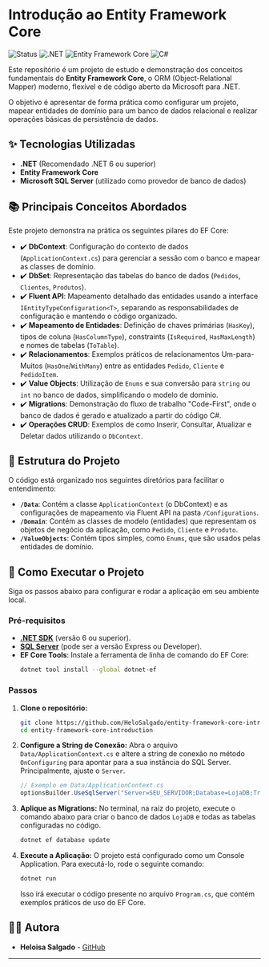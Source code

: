 # Introdução ao Entity Framework Core

![Status](https://img.shields.io/badge/Status-Em%20Desenvolvimento-brightgreen?style=for-the-badge)
![.NET](https://img.shields.io/badge/.NET-512BD4?style=for-the-badge&logo=dotnet&logoColor=white)
![Entity Framework Core](https://img.shields.io/badge/Entity%20Framework%20Core-512BD4?style=for-the-badge&logo=.net&logoColor=white)
![C#](https://img.shields.io/badge/C%23-239120?style=for-the-badge&logo=c-sharp&logoColor=white)

Este repositório é um projeto de estudo e demonstração dos conceitos fundamentais do **Entity Framework Core**, o ORM (Object-Relational Mapper) moderno, flexível e de código aberto da Microsoft para .NET.

O objetivo é apresentar de forma prática como configurar um projeto, mapear entidades de domínio para um banco de dados relacional e realizar operações básicas de persistência de dados.

## ✨ Tecnologias Utilizadas

  * **.NET** (Recomendado .NET 6 ou superior)
  * **Entity Framework Core**
  * **Microsoft SQL Server** (utilizado como provedor de banco de dados)

## 📚 Principais Conceitos Abordados

Este projeto demonstra na prática os seguintes pilares do EF Core:

  * ✔️ **DbContext**: Configuração do contexto de dados (`ApplicationContext.cs`) para gerenciar a sessão com o banco e mapear as classes de domínio.
  * ✔️ **DbSet**: Representação das tabelas do banco de dados (`Pedidos`, `Clientes`, `Produtos`).
  * ✔️ **Fluent API**: Mapeamento detalhado das entidades usando a interface `IEntityTypeConfiguration<T>`, separando as responsabilidades de configuração e mantendo o código organizado.
  * ✔️ **Mapeamento de Entidades**: Definição de chaves primárias (`HasKey`), tipos de coluna (`HasColumnType`), constraints (`IsRequired`, `HasMaxLength`) e nomes de tabelas (`ToTable`).
  * ✔️ **Relacionamentos**: Exemplos práticos de relacionamentos Um-para-Muitos (`HasOne`/`WithMany`) entre as entidades `Pedido`, `Cliente` e `PedidoItem`.
  * ✔️ **Value Objects**: Utilização de `Enums` e sua conversão para `string` ou `int` no banco de dados, simplificando o modelo de domínio.
  * ✔️ **Migrations**: Demonstração do fluxo de trabalho "Code-First", onde o banco de dados é gerado e atualizado a partir do código C\#.
  * ✔️ **Operações CRUD**: Exemplos de como Inserir, Consultar, Atualizar e Deletar dados utilizando o `DbContext`.

## 📁 Estrutura do Projeto

O código está organizado nos seguintes diretórios para facilitar o entendimento:

  * **`/Data`**: Contém a classe `ApplicationContext` (o DbContext) e as configurações de mapeamento via Fluent API na pasta `/Configurations`.
  * **`/Domain`**: Contém as classes de modelo (entidades) que representam os objetos de negócio da aplicação, como `Pedido`, `Cliente` e `Produto`.
  * **`/ValueObjects`**: Contém tipos simples, como `Enums`, que são usados pelas entidades de domínio.

## 🔧 Como Executar o Projeto

Siga os passos abaixo para configurar e rodar a aplicação em seu ambiente local.

### Pré-requisitos

  * **[.NET SDK](https://dotnet.microsoft.com/download)** (versão 6 ou superior).
  * **[SQL Server](https://www.microsoft.com/pt-br/sql-server/sql-server-downloads)** (pode ser a versão Express ou Developer).
  * **EF Core Tools**: Instale a ferramenta de linha de comando do EF Core:
    ```bash
    dotnet tool install --global dotnet-ef
    ```

### Passos

1.  **Clone o repositório:**

    ```bash
    git clone https://github.com/HeloSalgado/entity-framework-core-introduction.git
    cd entity-framework-core-introduction
    ```

2.  **Configure a String de Conexão:**
    Abra o arquivo `Data/ApplicationContext.cs` e altere a string de conexão no método `OnConfiguring` para apontar para a sua instância do SQL Server. Principalmente, ajuste o `Server`.

    ```csharp
    // Exemplo em Data/ApplicationContext.cs
    optionsBuilder.UseSqlServer("Server=SEU_SERVIDOR;Database=LojaDB;Trusted_Connection=True;");
    ```

3.  **Aplique as Migrations:**
    No terminal, na raiz do projeto, execute o comando abaixo para criar o banco de dados `LojaDB` e todas as tabelas configuradas no código.

    ```bash
    dotnet ef database update
    ```

4.  **Execute a Aplicação:**
    O projeto está configurado como um Console Application. Para executá-lo, rode o seguinte comando:

    ```bash
    dotnet run
    ```

    Isso irá executar o código presente no arquivo `Program.cs`, que contém exemplos práticos de uso do EF Core.

## 👩‍💻 Autora

  * **Heloisa Salgado** - [GitHub](https://www.google.com/search?q=https://github.com/HeloSalgado)

-----